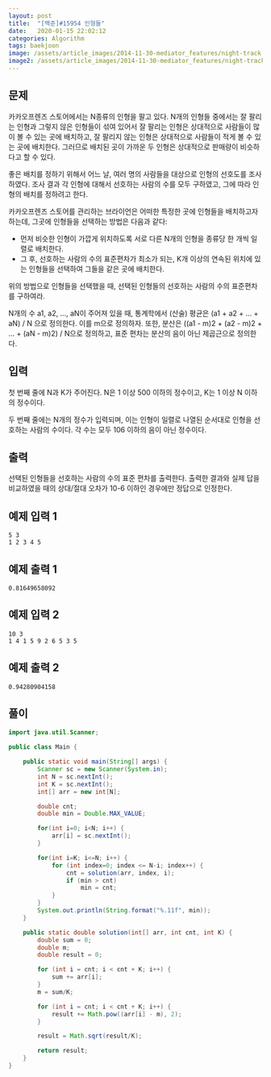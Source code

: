 ```yaml
---
layout: post
title:  "[백준]#15954 인형들"
date:   2020-01-15 22:02:12
categories: Algorithm
tags: baekjoon
image: /assets/article_images/2014-11-30-mediator_features/night-track.JPG
image2: /assets/article_images/2014-11-30-mediator_features/night-track-mobile.JPG
---
```

문제
--------------------

카카오프렌즈 스토어에서는 N종류의 인형을 팔고 있다. N개의 인형들 중에서는 잘 팔리는 인형과 그렇지 않은 인형들이 섞여 있어서 잘 팔리는 인형은 상대적으로 사람들이 많이 볼 수 있는 곳에 배치하고, 잘 팔리지 않는 인형은 상대적으로 사람들이 적게 볼 수 있는 곳에 배치한다. 그러므로 배치된 곳이 가까운 두 인형은 상대적으로 판매량이 비슷하다고 할 수 있다.

좋은 배치를 정하기 위해서 어느 날, 여러 명의 사람들을 대상으로 인형의 선호도를 조사하였다. 조사 결과 각 인형에 대해서 선호하는 사람의 수를 모두 구하였고, 그에 따라 인형의 배치를 정하려고 한다.

카카오프렌즈 스토어를 관리하는 브라이언은 어떠한 특정한 곳에 인형들을 배치하고자 하는데, 그곳에 인형들을 선택하는 방법은 다음과 같다:

* 먼저 비슷한 인형이 가깝게 위치하도록 서로 다른 N개의 인형을 종류당 한 개씩 일렬로 배치한다.
* 그 후, 선호하는 사람의 수의 표준편차가 최소가 되는, K개 이상의 연속된 위치에 있는 인형들을 선택하여 그들을 같은 곳에 배치한다.

위의 방법으로 인형들을 선택했을 때, 선택된 인형들의 선호하는 사람의 수의 표준편차를 구하여라.

N개의 수 a1, a2, …, aN이 주어져 있을 때, 통계학에서 (산술) 평균은 (a1 + a2 + … + aN) / N 으로 정의한다. 이를 m으로 정의하자. 또한, 분산은 ((a1 - m)2 + (a2 - m)2 + … + (aN - m)2) / N으로 정의하고, 표준 편차는 분산의 음이 아닌 제곱근으로 정의한다.

입력
---------------------------

첫 번째 줄에 N과 K가 주어진다. N은 1 이상 500 이하의 정수이고, K는 1 이상 N 이하의 정수이다.

두 번째 줄에는 N개의 정수가 입력되며, 이는 인형이 일렬로 나열된 순서대로 인형을 선호하는 사람의 수이다. 각 수는 모두 106 이하의 음이 아닌 정수이다.

출력
----------------

선택된 인형들을 선호하는 사람의 수의 표준 편차를 출력한다. 출력한 결과와 실제 답을 비교하였을 때의 상대/절대 오차가 10-6 이하인 경우에만 정답으로 인정한다.

예제 입력 1 
----------------------

```
5 3
1 2 3 4 5
```

예제 출력 1 
------------------------

```
0.81649658092
```

예제 입력 2
----------------------

```
10 3
1 4 1 5 9 2 6 5 3 5
```

예제 출력 2
----------------------

```
0.94280904158
```

풀이
--------------------------

```java
import java.util.Scanner;

public class Main {

    public static void main(String[] args) {
	    Scanner sc = new Scanner(System.in);
	    int N = sc.nextInt();
	    int K = sc.nextInt();
	    int[] arr = new int[N];

	    double cnt;
	    double min = Double.MAX_VALUE;

	    for(int i=0; i<N; i++) {
	        arr[i] = sc.nextInt();
        }

	    for(int i=K; i<=N; i++) {
            for (int index=0; index <= N-i; index++) {
                cnt = solution(arr, index, i);
                if (min > cnt)
                    min = cnt;
            }
        }
	    System.out.println(String.format("%.11f", min));
    }

    public static double solution(int[] arr, int cnt, int K) {
        double sum = 0;
        double m;
        double result = 0;

        for (int i = cnt; i < cnt + K; i++) {
            sum += arr[i];
        }
        m = sum/K;

        for (int i = cnt; i < cnt + K; i++) {
            result += Math.pow((arr[i] - m), 2);
        }

        result = Math.sqrt(result/K);

        return result;
    }
}
```
